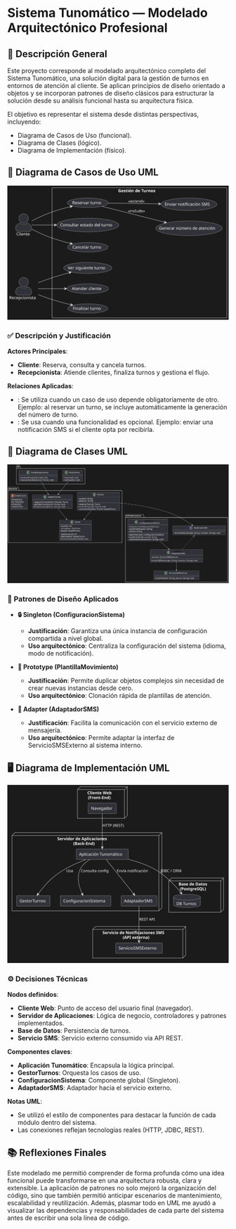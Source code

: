 # Sistema Tunomático — Modelado Arquitectónico Profesional

## 📌 Descripción General

Este proyecto corresponde al modelado arquitectónico completo del Sistema Tunomático, una solución digital para la gestión de turnos en entornos de atención al cliente. Se aplican principios de diseño orientado a objetos y se incorporan patrones de diseño clásicos para estructurar la solución desde su análisis funcional hasta su arquitectura física.

El objetivo es representar el sistema desde distintas perspectivas, incluyendo:
- Diagrama de Casos de Uso (funcional).
- Diagrama de Clases (lógico).
- Diagrama de Implementación (físico).

## 🧩 Diagrama de Casos de Uso UML

![Diagrama de Casos de Uso](/diagramas/diagrama%20de%20caso%20de%20uso.svg)

### ✅ Descripción y Justificación

**Actores Principales**:
- **Cliente**: Reserva, consulta y cancela turnos.
- **Recepcionista**: Atiende clientes, finaliza turnos y gestiona el flujo.

**Relaciones Aplicadas**:
- **<include>**: Se utiliza cuando un caso de uso depende obligatoriamente de otro. Ejemplo: al reservar un turno, se incluye automáticamente la generación del número de turno.
- **<extend>**: Se usa cuando una funcionalidad es opcional. Ejemplo: enviar una notificación SMS si el cliente opta por recibirla.

## 🧱 Diagrama de Clases UML

![Diagrama de Clases](/diagramas/diagrama%20de%20clases.svg)

### 🎯 Patrones de Diseño Aplicados

- **🔒 Singleton (ConfiguracionSistema)**
  - **Justificación**: Garantiza una única instancia de configuración compartida a nivel global.
  - **Uso arquitectónico**: Centraliza la configuración del sistema (idioma, modo de notificación).

- **📐 Prototype (PlantillaMovimiento)**
  - **Justificación**: Permite duplicar objetos complejos sin necesidad de crear nuevas instancias desde cero.
  - **Uso arquitectónico**: Clonación rápida de plantillas de atención.

- **🔌 Adapter (AdaptadorSMS)**
  - **Justificación**: Facilita la comunicación con el servicio externo de mensajería.
  - **Uso arquitectónico**: Permite adaptar la interfaz de ServicioSMSExterno al sistema interno.

## 🖥️ Diagrama de Implementación UML

![Diagrama de Implementación](/diagramas/diagrama%20de%20implementacion.svg)

### ⚙️ Decisiones Técnicas

**Nodos definidos**:
- **Cliente Web**: Punto de acceso del usuario final (navegador).
- **Servidor de Aplicaciones**: Lógica de negocio, controladores y patrones implementados.
- **Base de Datos**: Persistencia de turnos.
- **Servicio SMS**: Servicio externo consumido vía API REST.

**Componentes claves**:
- **Aplicación Tunomático**: Encapsula la lógica principal.
- **GestorTurnos**: Orquesta los casos de uso.
- **ConfiguracionSistema**: Componente global (Singleton).
- **AdaptadorSMS**: Adaptador hacia el servicio externo.

**Notas UML**:
- Se utilizó el estilo de componentes para destacar la función de cada módulo dentro del sistema.
- Las conexiones reflejan tecnologías reales (HTTP, JDBC, REST).

## 📚 Reflexiones Finales

Este modelado me permitió comprender de forma profunda cómo una idea funcional puede transformarse en una arquitectura robusta, clara y extensible. La aplicación de patrones no solo mejoró la organización del código, sino que también permitió anticipar escenarios de mantenimiento, escalabilidad y reutilización. Además, plasmar todo en UML me ayudó a visualizar las dependencias y responsabilidades de cada parte del sistema antes de escribir una sola línea de código.